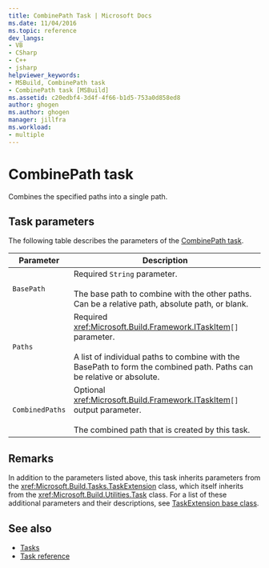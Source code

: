 ```yaml
---
title: CombinePath Task | Microsoft Docs
ms.date: 11/04/2016
ms.topic: reference
dev_langs:
- VB
- CSharp
- C++
- jsharp
helpviewer_keywords:
- MSBuild, CombinePath task
- CombinePath task [MSBuild]
ms.assetid: c20edbf4-3d4f-4f66-b1d5-753a0d858ed8
author: ghogen
ms.author: ghogen
manager: jillfra
ms.workload:
- multiple
---
```

# CombinePath task
Combines the specified paths into a single path.

## Task parameters
 The following table describes the parameters of the [CombinePath task](../msbuild/combinepath-task.md).

|Parameter|Description|
|---------------|-----------------|
|`BasePath`|Required `String` parameter.<br /><br /> The base path to combine with the other paths. Can be a relative path, absolute path, or blank.|
|`Paths`|Required <xref:Microsoft.Build.Framework.ITaskItem>`[]` parameter.<br /><br /> A list of individual paths to combine with the BasePath to form the combined path. Paths can be relative or absolute.|
|`CombinedPaths`|Optional <xref:Microsoft.Build.Framework.ITaskItem>`[]` output parameter.<br /><br /> The combined path that is created by this task.|

## Remarks
 In addition to the parameters listed above, this task inherits parameters from the <xref:Microsoft.Build.Tasks.TaskExtension> class, which itself inherits from the <xref:Microsoft.Build.Utilities.Task> class. For a list of these additional parameters and their descriptions, see [TaskExtension base class](../msbuild/taskextension-base-class.md).

## See also
- [Tasks](../msbuild/msbuild-tasks.md)
- [Task reference](../msbuild/msbuild-task-reference.md)
